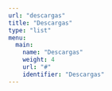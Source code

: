 ```yaml
---
url: "descargas"
title: "Descargas"
type: "list"
menu:
  main:
    name: "Descargas"
    weight: 4
    url: "#"
    identifier: "Descargas"
---
```

